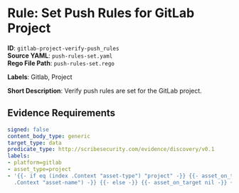 # Rule: Set Push Rules for GitLab Project

**ID**: `gitlab-project-verify-push_rules`  
**Source YAML**: `push-rules-set.yaml`  
**Rego File Path**: `push-rules-set.rego`  

**Labels**: Gitlab, Project

**Short Description**: Verify push rules are set for the GitLab project.

## Evidence Requirements

```yaml
signed: false
content_body_type: generic
target_type: data
predicate_type: http://scribesecurity.com/evidence/discovery/v0.1
labels:
- platform=gitlab
- asset_type=project
- '{{- if eq (index .Context "asset-type") "project" -}} {{- asset_on_target (index
  .Context "asset-name") -}} {{- else -}} {{- asset_on_target nil -}} {{- end -}}'
```
